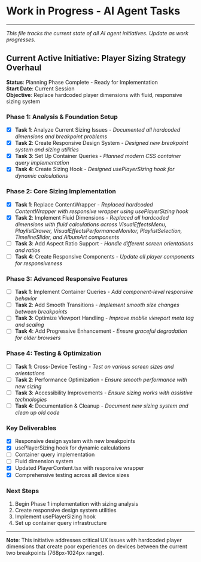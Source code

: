 # Work in Progress - AI Agent Tasks

---

*This file tracks the current state of all AI agent initiatives. Update as work progresses.*

## Current Active Initiative: Player Sizing Strategy Overhaul

**Status**: Planning Phase Complete - Ready for Implementation  
**Start Date**: Current Session  
**Objective**: Replace hardcoded player dimensions with fluid, responsive sizing system

### Phase 1: Analysis & Foundation Setup
- [x] **Task 1**: Analyze Current Sizing Issues - *Documented all hardcoded dimensions and breakpoint problems*
- [x] **Task 2**: Create Responsive Design System - *Designed new breakpoint system and sizing utilities*
- [x] **Task 3**: Set Up Container Queries - *Planned modern CSS container query implementation*
- [x] **Task 4**: Create Sizing Hook - *Designed usePlayerSizing hook for dynamic calculations*

### Phase 2: Core Sizing Implementation
- [x] **Task 1**: Replace ContentWrapper - *Replaced hardcoded ContentWrapper with responsive wrapper using usePlayerSizing hook*
- [x] **Task 2**: Implement Fluid Dimensions - *Replaced all hardcoded dimensions with fluid calculations across VisualEffectsMenu, PlaylistDrawer, VisualEffectsPerformanceMonitor, PlaylistSelection, TimelineSlider, and AlbumArt components*
- [ ] **Task 3**: Add Aspect Ratio Support - *Handle different screen orientations and ratios*
- [ ] **Task 4**: Create Responsive Components - *Update all player components for responsiveness*

### Phase 3: Advanced Responsive Features
- [ ] **Task 1**: Implement Container Queries - *Add component-level responsive behavior*
- [ ] **Task 2**: Add Smooth Transitions - *Implement smooth size changes between breakpoints*
- [ ] **Task 3**: Optimize Viewport Handling - *Improve mobile viewport meta tag and scaling*
- [ ] **Task 4**: Add Progressive Enhancement - *Ensure graceful degradation for older browsers*

### Phase 4: Testing & Optimization
- [ ] **Task 1**: Cross-Device Testing - *Test on various screen sizes and orientations*
- [ ] **Task 2**: Performance Optimization - *Ensure smooth performance with new sizing*
- [ ] **Task 3**: Accessibility Improvements - *Ensure sizing works with assistive technologies*
- [ ] **Task 4**: Documentation & Cleanup - *Document new sizing system and clean up old code*

### Key Deliverables
- [x] Responsive design system with new breakpoints
- [x] usePlayerSizing hook for dynamic calculations
- [ ] Container query implementation
- [ ] Fluid dimension system
- [x] Updated PlayerContent.tsx with responsive wrapper
- [x] Comprehensive testing across all device sizes

### Next Steps
1. Begin Phase 1 implementation with sizing analysis
2. Create responsive design system utilities
3. Implement usePlayerSizing hook
4. Set up container query infrastructure

---

**Note**: This initiative addresses critical UX issues with hardcoded player dimensions that create poor experiences on devices between the current two breakpoints (768px-1024px range).